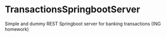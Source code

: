 # TransactionsSpringbootServer
Simple and dummy REST Springboot server for banking transactions (ING homework)
